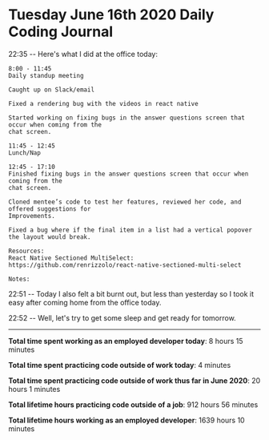 # Tuesday June 16th 2020 Daily Coding Journal

22:35 -- Here's what I did at the office today:

```
8:00 - 11:45
Daily standup meeting

Caught up on Slack/email

Fixed a rendering bug with the videos in react native

Started working on fixing bugs in the answer questions screen that occur when coming from the
chat screen.

11:45 - 12:45
Lunch/Nap

12:45 - 17:10
Finished fixing bugs in the answer questions screen that occur when coming from the
chat screen.

Cloned mentee’s code to test her features, reviewed her code, and offered suggestions for
Improvements.

Fixed a bug where if the final item in a list had a vertical popover the layout would break.

Resources:
React Native Sectioned MultiSelect:
https://github.com/renrizzolo/react-native-sectioned-multi-select

Notes:
```

22:51 -- Today I also felt a bit burnt out, but less than yesterday so I took it easy after coming home from the office today.

22:52 -- Well, let's try to get some sleep and get ready for tomorrow.

---

**Total time spent working as an employed developer today**: 8 hours 15 minutes

**Total time spent practicing code outside of work today**: 4 minutes

**Total time spent practicing code outside of work thus far in June 2020**: 20 hours 1 minutes

**Total lifetime hours practicing code outside of a job**: 912 hours 56 minutes

**Total lifetime hours working as an employed developer**: 1639 hours 10 minutes
